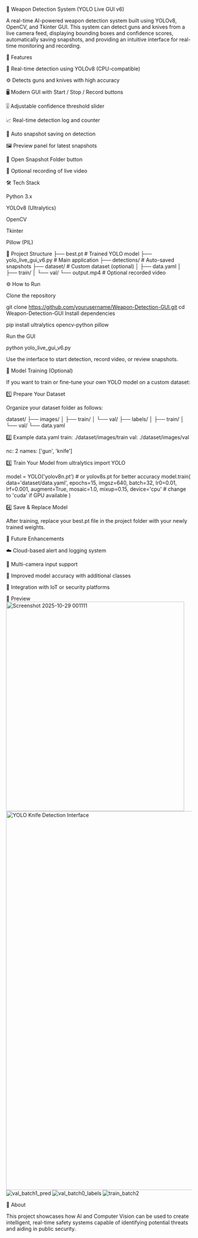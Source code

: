 🔫 Weapon Detection System (YOLO Live GUI v6)

A real-time AI-powered weapon detection system built using YOLOv8, OpenCV, and Tkinter GUI.
This system can detect guns and knives from a live camera feed, displaying bounding boxes and confidence scores, automatically saving snapshots, and providing an intuitive interface for real-time monitoring and recording.

🚀 Features

🎥 Real-time detection using YOLOv8 (CPU-compatible)

⚙️ Detects guns and knives with high accuracy

🖥️ Modern GUI with Start / Stop / Record buttons

🎚️ Adjustable confidence threshold slider

📈 Real-time detection log and counter

📸 Auto snapshot saving on detection

🖼️ Preview panel for latest snapshots

📁 Open Snapshot Folder button

💾 Optional recording of live video

🛠️ Tech Stack

Python 3.x

YOLOv8 (Ultralytics)

OpenCV

Tkinter

Pillow (PIL)

📂 Project Structure
├── best.pt                 # Trained YOLO model
├── yolo_live_gui_v6.py     # Main application
├── detections/             # Auto-saved snapshots
├── dataset/                # Custom dataset (optional)
│   ├── data.yaml
│   ├── train/
│   └── val/
└── output.mp4              # Optional recorded video

⚙️ How to Run

Clone the repository

git clone https://github.com/yourusername/Weapon-Detection-GUI.git
cd Weapon-Detection-GUI
Install dependencies

pip install ultralytics opencv-python pillow

Run the GUI

python yolo_live_gui_v6.py


Use the interface to start detection, record video, or review snapshots.

🧩 Model Training (Optional)

If you want to train or fine-tune your own YOLO model on a custom dataset:

1️⃣ Prepare Your Dataset

Organize your dataset folder as follows:

dataset/
├── images/
│   ├── train/
│   └── val/
├── labels/
│   ├── train/
│   └── val/
└── data.yaml

2️⃣ Example data.yaml
train: ./dataset/images/train
val: ./dataset/images/val

nc: 2
names: ['gun', 'knife']

3️⃣ Train Your Model
from ultralytics import YOLO

model = YOLO('yolov8n.pt')  # or yolov8s.pt for better accuracy
model.train(
    data='dataset/data.yaml',
    epochs=15,
    imgsz=640,
    batch=32,
    lr0=0.01,
    lrf=0.001,
    augment=True,
    mosaic=1.0,
    mixup=0.15,
    device='cpu'  # change to 'cuda' if GPU available
)

4️⃣ Save & Replace Model

After training, replace your best.pt file in the project folder with your newly trained weights.

🎯 Future Enhancements

☁️ Cloud-based alert and logging system

📡 Multi-camera input support

🧠 Improved model accuracy with additional classes

🔔 Integration with IoT or security platforms

📸 Preview
<img width="483" height="566" alt="Screenshot 2025-10-29 001111" src="https://github.com/user-attachments/assets/81924156-8fd9-4840-a095-a8d3f75f897c" />
<img width="1536" height="1024" alt="YOLO Knife Detection Interface" src="https://github.com/user-attachments/assets/61567217-c1da-4b2a-9c55-fda3d36b28a2" />
![val_batch1_pred](https://github.com/user-attachments/assets/a88718df-908a-46a1-b551-697bcd030d4a)
![val_batch0_labels](https://github.com/user-attachments/assets/137ccd76-f66a-40b8-b4c1-466a84c67cc8)
![train_batch2](https://github.com/user-attachments/assets/9fdf61fa-f201-4a87-99cc-458fea9c17d4)


🧠 About

This project showcases how AI and Computer Vision can be used to create intelligent, real-time safety systems capable of identifying potential threats and aiding in public security.
